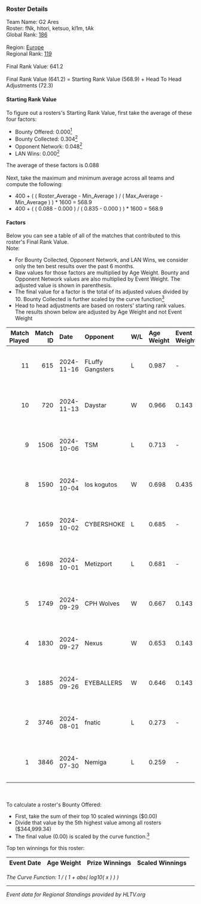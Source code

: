 ### Roster Details<br />
Team Name: G2 Ares<br />
Roster: fNk, hitori, ketsuo, kl1m, tAk<br />
Global Rank: [186](../../standings_global_2024_12_18.md)<br />
<br />
Region: [Europe]( ../../standings_europe_2024_12_18.md)<br />
Regional Rank: [119]( ../../standings_europe_2024_12_18.md)<br />
<br />
Final Rank Value:  641.2<br />
<br />
Final Rank Value (641.2) = Starting Rank Value (568.9) + Head To Head Adjustments (72.3)<br />

#### Starting Rank Value<br />
To figure out a rosters's Starting Rank Value, first take the average of these four factors:<br />
- Bounty Offered: 0.000[<sup>1</sup>](#table2)
- Bounty Collected: 0.304[<sup>2</sup>](#table1)
- Opponent Network: 0.048[<sup>2</sup>](#table1)
- LAN Wins: 0.000[<sup>2</sup>](#table1)

The average of these factors is 0.088<br />
<br />
Next, take the maximum and minimum average across all teams and compute the following:<br />
- 400 + ( ( Roster_Average - Min_Average ) / ( Max_Average - Min_Average ) ) * 1600 = 568.9
- 400 + ( ( 0.088 - 0.000 ) / ( 0.835 - 0.000 ) ) * 1600 = 568.9


#### Factors<br />
Below you can see a table of all of the matches that contributed to this roster's Final Rank Value.<br />
Note:<br />

- For Bounty Collected, Opponent Network, and LAN Wins, we consider only the ten best results over the past 6 months.
- Raw values for those factors are multiplied by Age Weight. Bounty and Opponent Network values are also multiplied by Event Weight. The adjusted value is shown in parenthesis.
- The final value for a factor is the total of its adjusted values divided by 10. Bounty Collected is further scaled by the curve function[<sup>3</sup>](#curveFunction)
- Head to head adjustments are based on rosters' starting rank values. The results shown below are adjusted by Age Weight and not Event Weight
<span id="table1"></span><br />


| Match Played | Match ID | Date       | Opponent         | W/L | Age Weight | Event Weight | Bounty Collected | Opponent Network | LAN Wins  | H2H Adj. | Roster                         |
| -: | -: | :- | :- | :- | :- | :- | :- | :- | :- | -: | :- |
|           11 |      615 | 2024-11-16 | FLuffy Gangsters | L   | 0.987      | -            | -                | -                | -         |   -10.86 | fNk, hitori, ketsuo, kl1m, tAk |
|           10 |      720 | 2024-11-13 | Daystar          | W   | 0.966      | 0.143        | 0.001 (0.000)    | 0.087 (0.012)    | 0 (0.000) |    17.72 | fNk, hitori, ketsuo, kl1m, tAk |
|            9 |     1506 | 2024-10-06 | TSM              | L   | 0.713      | -            | -                | -                | -         |    -2.72 | fNk, hitori, kl1m, tAk, xezr   |
|            8 |     1590 | 2024-10-04 | los kogutos      | W   | 0.698      | 0.435        | 0.063 (0.019)    | 0.981 (0.298)    | 0 (0.000) |    19.82 | fNk, hitori, kl1m, tAk, xezr   |
|            7 |     1659 | 2024-10-02 | CYBERSHOKE       | L   | 0.685      | -            | -                | -                | -         |    -3.11 | fNk, hitori, kl1m, tAk, xezr   |
|            6 |     1698 | 2024-10-01 | Metizport        | L   | 0.681      | -            | -                | -                | -         |    -0.55 | fNk, hitori, kl1m, tAk, xezr   |
|            5 |     1749 | 2024-09-29 | CPH Wolves       | W   | 0.667      | 0.143        | 0.010 (0.001)    | 0.567 (0.054)    | 0 (0.000) |    17.40 | fNk, hitori, kl1m, tAk, xezr   |
|            4 |     1830 | 2024-09-27 | Nexus            | W   | 0.653      | 0.143        | 0.326 (0.030)    | 0.848 (0.079)    | 0 (0.000) |    19.99 | fNk, hitori, kl1m, tAk, xezr   |
|            3 |     1885 | 2024-09-26 | EYEBALLERS       | W   | 0.646      | 0.143        | 0.014 (0.001)    | 0.423 (0.039)    | 0 (0.000) |    15.03 | fNk, hitori, kl1m, tAk, xezr   |
|            2 |     3746 | 2024-08-01 | fnatic           | L   | 0.273      | -            | -                | -                | -         |    -0.26 | d0jca, fNk, hitori, tAk, xezr  |
|            1 |     3846 | 2024-07-30 | Nemiga           | L   | 0.259      | -            | -                | -                | -         |    -0.13 | d0jca, fNk, hitori, tAk, xezr  |

<br />
<span id="table2"></span><br />
To calculate a roster's Bounty Offered:<br />

- First, take the sum of their top 10 scaled winnings ($0.00)
- Divide that value by the 5th highest value among all rosters ($344,999.34)
- The final value (0.00) is scaled by the curve function.[<sup>3</sup>](#curveFunction)

Top ten winnings for this roster:<br />

| Event Date | Age Weight | Prize Winnings | Scaled Winnings |
| :- | -: | :- | :- |


<span id="curveFunction"></span>_The Curve Function: 1 / ( 1 + abs( log10( x ) ) )_<br />

---
_Event data for Regional Standings provided by HLTV.org_<br />
